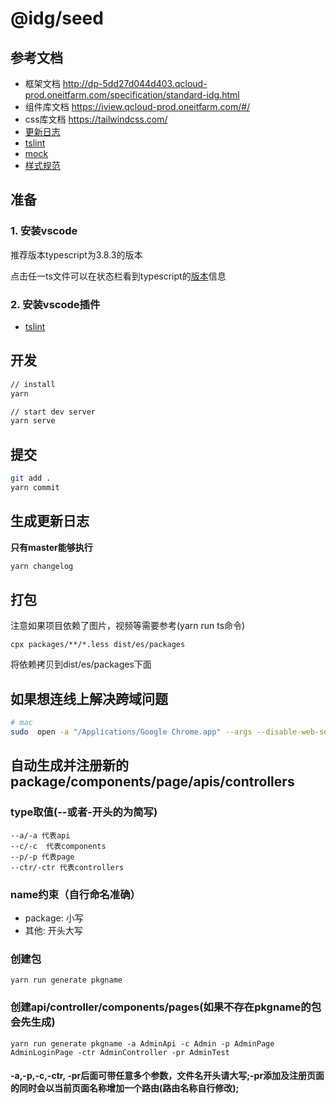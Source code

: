 # @idg/seed

## 参考文档

- 框架文档 http://dp-5dd27d044d403.qcloud-prod.oneitfarm.com/specification/standard-idg.html
- 组件库文档 https://iview.qcloud-prod.oneitfarm.com/#/
- css库文档 https://tailwindcss.com/
- [更新日志](./CHANGELOG.md)
- [tslint](https://github.com/palantir/tslint)
- [mock](http://mockjs.com/examples.html)
- [样式规范](http://specification-web.qcloud-prod.oneitfarm.com/specification/code/css.html#%E9%A2%84%E5%A4%84%E7%90%86%E5%99%A8)

## 准备
### 1. 安装vscode
推荐版本typescript为3.8.3的版本

点击任一ts文件可以在状态栏看到typescript的[版本](https://code.visualstudio.com/Docs/languages/typescript#_using-newer-typescript-versions)信息

### 2. 安装vscode插件
- [tslint](https://marketplace.visualstudio.com/items?itemName=ms-vscode.vscode-typescript-tslint-plugin&ssr=false#overview)



## 开发
``` bash
// install
yarn

// start dev server
yarn serve
```

## 提交
``` bash
git add .
yarn commit
```

## 生成更新日志
<strong>只有master能够执行</strong>
``` bash
yarn changelog
```

## 打包
注意如果项目依赖了图片，视频等需要参考(yarn run ts命令)
```
cpx packages/**/*.less dist/es/packages
```
将依赖拷贝到dist/es/packages下面

## 如果想连线上解决跨域问题
``` bash
# mac
sudo  open -a "/Applications/Google Chrome.app" --args --disable-web-security  --user-data-dir=/Users/yourname/MyChromeDevUserData/
```

## 自动生成并注册新的package/components/page/apis/controllers

### type取值(--或者-开头的为简写)
```
--a/-a 代表api
--c/-c  代表components
--p/-p 代表page
--ctr/-ctr 代表controllers
```

### name约束（自行命名准确）
- package: 小写
- 其他: 开头大写


### 创建包
```
yarn run generate pkgname
```

### 创建api/controller/components/pages(如果不存在pkgname的包会先生成)
```
yarn run generate pkgname -a AdminApi -c Admin -p AdminPage AdminLoginPage -ctr AdminController -pr AdminTest
```

#### -a,-p,-c,-ctr, -pr后面可带任意多个参数，文件名开头请大写;-pr添加及注册页面的同时会以当前页面名称增加一个路由(路由名称自行修改);
